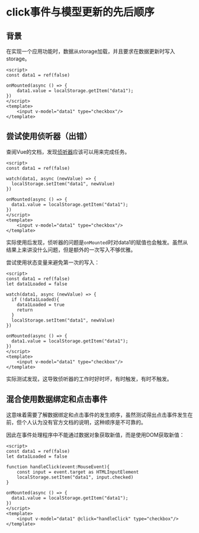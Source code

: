 # click事件与模型更新的先后顺序

## 背景

在实现一个应用功能时，数据从storage加载，并且要求在数据更新时写入storage。

```vue
<script>
const data1 = ref(false)

onMounted(async () => {
	data1.value = localStorage.getItem("data1");
})
</script>
<template>
	<input v-model="data1" type="checkbox"/>
</template>
```

## 尝试使用侦听器（出错）

查阅Vue的文档，发现[侦听器](https://cn.vuejs.org/guide/essentials/watchers.html)应该可以用来完成任务。

```vue
<script>
const data1 = ref(false)

watch(data1, async (newValue) => {
  localStorage.setItem("data1", newValue)
})

onMounted(async () => {
  data1.value = localStorage.getItem("data1");
})
</script>
<template>
	<input v-model="data1" type="checkbox"/>
</template>
```

实际使用后发现，侦听器的问题是`onMounted`时对data1的赋值也会触发。虽然从结果上来讲没什么问题，但是额外的一次写入不够优雅。

尝试使用状态变量来避免第一次的写入：

```vue
<script>
const data1 = ref(false)
let data1Loaded = false

watch(data1, async (newValue) => {
  if (!data1Loaded){
    data1Loaded = true
    return
  }
  localStorage.setItem("data1", newValue)
})

onMounted(async () => {
  data1.value = localStorage.getItem("data1");
})
</script>
<template>
	<input v-model="data1" type="checkbox"/>
</template>
```

实际测试发现，这导致侦听器的工作时好时坏，有时触发，有时不触发。

## 混合使用数据绑定和点击事件

这意味着需要了解数据绑定和点击事件的发生顺序，虽然测试得出点击事件发生在前，但个人认为没有官方文档的说明，这种顺序是不可靠的。

因此在事件处理程序中不能通过数据对象获取新值，而是使用DOM获取新值：

```vue
<script>
const data1 = ref(false)
let data1Loaded = false

function handleClick(event:MouseEvent){
	const input = event.target as HTMLInputElement
	localStorage.setItem("data1", input.checked)
}

onMounted(async () => {
  data1.value = localStorage.getItem("data1");
})
</script>
<template>
	<input v-model="data1" @click="handleClick" type="checkbox"/>
</template>
```